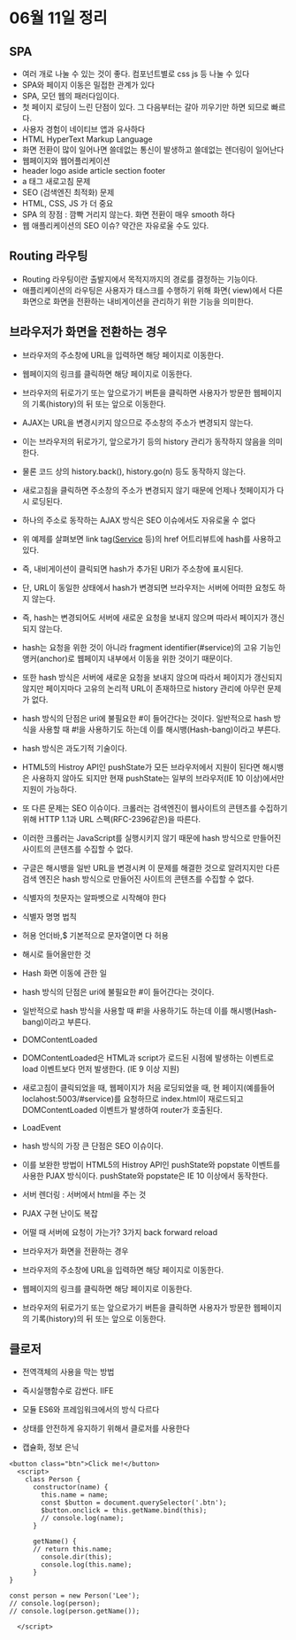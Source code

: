 # 06월 11일 정리

## SPA
- 여러 개로 나눌 수 있는 것이 좋다. 컴포넌트별로 css js 등 나눌 수 있다
- SPA와 페이지 이동은 밀접한 관계가 있다
- SPA, 모던 웹의 패러다임이다.
- 첫 페이지 로딩이 느린 단점이 있다. 그 다음부터는 갈아 끼우기만 하면 되므로 빠르다.
- 사용자 경험이 네이티브 앱과 유사하다
- HTML HyperText Markup Language
- 화면 전환이 많이 일어나면 쓸데없는 통신이 발생하고 쓸데없는 렌더링이 일어난다
- 웹페이지와 웹어플리케이션
- header logo aside article section footer
- a 태그 새로고침 문제
- SEO (검색엔진 최적화) 문제
- HTML, CSS, JS 가 더 중요
- SPA 의 장점 : 깜빡 거리지 않는다. 화면 전환이 매우 smooth 하다
- 웹 애플리케이션의 SEO 이슈? 약간은 자유로울 수도 있다.

## Routing 라우팅
- Routing 라우팅이란 출발지에서 목적지까지의 경로를 결정하는 기능이다. 
- 애플리케이션의 라우팅은 사용자가 태스크를 수행하기 위해 화면( view)에서 다른 화면으로 화면을 전환하는 내비게이션을 관리하기 위한 기능을 의미한다.

## 브라우저가 화면을 전환하는 경우
- 브라우저의 주소창에 URL을 입력하면 해당 페이지로 이동한다.
- 웹페이지의 링크를 클릭하면 해당 페이지로 이동한다.
- 브라우저의 뒤로가기 또는 앞으로가기 버튼을 클릭하면 사용자가 방문한 웹페이지의 기록(history)의 뒤 또는 앞으로 이동한다.

- AJAX는 URL을 변경시키지 않으므로 주소창의 주소가 변경되지 않는다. 
- 이는 브라우저의 뒤로가기, 앞으로가기 등의 history 관리가 동작하지 않음을 의미한다. 
- 물론 코드 상의 history.back(), history.go(n) 등도 동작하지 않는다. 
- 새로고침을 클릭하면 주소창의 주소가 변경되지 않기 때문에 언제나 첫페이지가 다시 로딩된다. 
- 하나의 주소로 동작하는 AJAX 방식은 SEO 이슈에서도 자유로울 수 없다

- 위 예제를 살펴보면 link tag(<a href="#service">Service</a> 등)의 href 어트리뷰트에 hash를 사용하고 있다. 
- 즉, 내비게이션이 클릭되면 hash가 추가된 URI가 주소창에 표시된다. 
- 단, URL이 동일한 상태에서 hash가 변경되면 브라우저는 서버에 어떠한 요청도 하지 않는다. 
- 즉, hash는 변경되어도 서버에 새로운 요청을 보내지 않으며 따라서 페이지가 갱신되지 않는다. 
- hash는 요청을 위한 것이 아니라 fragment identifier(#service)의 고유 기능인 앵커(anchor)로 웹페이지 내부에서 이동을 위한 것이기 때문이다.
- 또한 hash 방식은 서버에 새로운 요청을 보내지 않으며 따라서 페이지가 갱신되지 않지만 페이지마다 고유의 논리적 URL이 존재하므로 history 관리에 아무런 문제가 없다.


- hash 방식의 단점은 uri에 불필요한 #이 들어간다는 것이다. 일반적으로 hash 방식을 사용할 때 #!을 사용하기도 하는데 이를 해시뱅(Hash-bang)이라고 부른다.
- hash 방식은 과도기적 기술이다. 
- HTML5의 Histroy API인 pushState가 모든 브라우저에서 지원이 된다면 해시뱅은 사용하지 않아도 되지만 현재 pushState는 일부의 브라우저(IE 10 이상)에서만 지원이 가능하다.
- 또 다른 문제는 SEO 이슈이다. 크롤러는 검색엔진이 웹사이트의 콘텐츠를 수집하기 위해 HTTP 1.1과 URL 스펙(RFC-2396같은)을 따른다. 
- 이러한 크롤러는 JavaScript를 실행시키지 않기 때문에 hash 방식으로 만들어진 사이트의 콘텐츠를 수집할 수 없다. 
- 구글은 해시뱅을 일반 URL을 변경시켜 이 문제를 해결한 것으로 알려지지만 다른 검색 엔진은 hash 방식으로 만들어진 사이트의 콘텐츠를 수집할 수 없다.

- 식별자의 첫문자는 알파벳으로 시작해야 한다
- 식별자 명명 법칙
- 허용 언더바,$ 기본적으로 문자열이면 다 허용
- 해시로 들어올만한 것
- Hash 화면 이동에 관한 일
- hash 방식의 단점은 uri에 불필요한 #이 들어간다는 것이다. 
- 일반적으로 hash 방식을 사용할 때 #!을 사용하기도 하는데 이를 해시뱅(Hash-bang)이라고 부른다.
- DOMContentLoaded
- DOMContentLoaded은 HTML과 script가 로드된 시점에 발생하는 이벤트로 load 이벤트보다 먼저 발생한다. (IE 9 이상 지원)
- 새로고침이 클릭되었을 때, 웹페이지가 처음 로딩되었을 때, 현 페이지(예를들어 loclahost:5003/#service)를 요청하므로 index.html이 재로드되고 DOMContentLoaded 이벤트가 발생하여 router가 호출된다.

- LoadEvent
- hash 방식의 가장 큰 단점은 SEO 이슈이다.
- 이를 보완한 방법이 HTML5의 Histroy API인 pushState와 popstate 이벤트를 사용한 PJAX 방식이다. pushState와 popstate은 IE 10 이상에서 동작한다.

- 서버 렌더링 : 서버에서 html을 주는 것
- PJAX 구현 난이도 복잡
- 어떨 때 서버에 요청이 가는가? 3가지 back forward reload
- 브라우저가 화면을 전환하는 경우
- 브라우저의 주소창에 URL을 입력하면 해당 페이지로 이동한다.
- 웹페이지의 링크를 클릭하면 해당 페이지로 이동한다.
- 브라우저의 뒤로가기 또는 앞으로가기 버튼을 클릭하면 사용자가 방문한 웹페이지의 기록(history)의 뒤 또는 앞으로 이동한다.

## 클로저
- 전역객체의 사용을 막는 방법
- 즉시실행함수로 감싼다. IIFE
- 모듈 ES6와 프레임워크에서의 방식 다르다

- 상태를 안전하게 유지하기 위해서 클로저를 사용한다
- 캡슐화, 정보 은닉

```
<button class="btn">Click me!</button>
  <script>
    class Person {
      constructor(name) {
        this.name = name;
        const $button = document.querySelector('.btn');
        $button.onclick = this.getName.bind(this);
        // console.log(name);
      }

      getName() {
      // return this.name;
        console.dir(this);
        console.log(this.name);
      }
}

const person = new Person('Lee');
// console.log(person);
// console.log(person.getName());

  </script>
```

